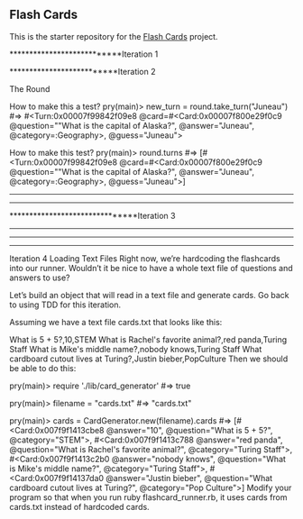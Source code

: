 ##  Flash Cards

This is the starter repository for the [Flash Cards](http://backend.turing.io/module1/projects/flashcards) project.

***************************Iteration 1
<!-- Cards
A Card represents a single flashcard in our set. It stores a question, an answer, and a category.

Use the tests provided to drive the development of your Card class. From the root directory of your project, run the test like this:

rspec spec/card_spec.rb
If you haven’t already, you will need to install rspec:

gem install rspec
If your Card class is written properly and is located at ./lib/card.rb, you should be able to open a pry session from your flashcards directory and interact with it like so:

# double check that you are in your flashcards project directory!
pry(main)> require './lib/card'
#=> true

pry(main)> card = Card.new("What is the capital of Alaska?", "Juneau", :Geography)
#=> #<Card:0x00007f800e29f0c8 @question=""What is the capital of Alaska?", @answer="Juneau", @category=:Geography>

pry(main)> card.question
#=> "What is the capital of Alaska?"

pry(main)> card.answer
#=> "Juneau"

pry(main)> card.category
#=> :Geography -->
<!-- Turns
Create a Turn class and an accompanying test file with the following methods:

initialize(string, card) - A turn is initialized with two arguments. The first is a string representing a guess to a card’s question. The second argument is a Card object representing the current flashcard being shown.
guess - This method returns the guess
card - This method returns the Card
correct? - This method returns a boolean indicating if the guess matched the answer on the Card.
feedback - This method either returns "Correct!" or "Incorrect." based on whether the guess was correct or not.
The Turn class should respond to the following interaction pattern:

pry(main)> require './lib/turn'
#=> true

pry(main)> require './lib/card'
#=> true

pry(main)> card = Card.new("What is the capital of Alaska?", "Juneau", :Geography)
#=> #<Card:0x00007f800e29f0c8 @question=""What is the capital of Alaska?", @answer="Juneau", @category=:Geography>

pry(main)> turn = Turn.new("Juneau", card)
#=> #<Turn:0x00007f99842f0998 @card=#<Card:0x00007f800e29f0c9 @question=""What is the capital of Alaska?", @answer="Juneau", @category=:geography>, @guess="Juneau">

pry(main)> turn.card
#=> #<Card:0x00007f800e29f0c8 @question=""What is the capital of Alaska?", @answer="Juneau", @category=:Geography>

pry(main)> turn.guess
#=> "Juneau"

pry(main)> turn.correct?
#=> true

pry(main)> turn.feedback
#=> "Correct!"
We also want to make sure that incorrect guesses are handled properly.

pry(main)> require './lib/turn'
#=> true

pry(main)> require './lib/card'
#=> true

pry(main)> card = Card.new("Which planet is closest to the sun?", "Mercury", :STEM)
#=> #<Card:0x007ffdf1820a90 @answer="Mercury", @question="Which planet is closest to the sun?", @category=:STEM>

pry(main)> turn = Turn.new("Saturn", card)
#=> #<Turn:0x00007f998413ee60 @card=#<Card:0x007ffdf1820a90 @answer="Mercury", @question="Which planet is closest to the sun?", @category=:STEM>, @guess="Saturn">

pry(main)> turn.card
=> #<Card:0x007ffdf1820a90 @answer="Mercury", @question="Which planet is closest to the sun?", @category=:STEM>

pry(main)> turn.guess
=> "Saturn"

pry(main)> turn.correct?
=> false

pry(main)> turn.feedback
=> "Incorrect."
**************************************
************************************** -->
 **************************Iteration 2
 <!-- Storing Cards in a Deck
Create a Deck class with an accompanying test file. A Deck is initialized with an array of Card objects. A Deck should also be able to return cards based on a given category. The Deck class should respond to the following interaction pattern:

pry(main)> require './lib/card'
#=> true

pry(main)> require './lib/deck'
#=> true

pry(main)> card_1 = Card.new("What is the capital of Alaska?", "Juneau", :Geography)
#=> #<Card:0x00007fa16104e160 @answer="Juneau", @question="What is the capital of Alaska?", @category=:Geography>

pry(main)> card_2 = Card.new("The Viking spacecraft sent back to Earth photographs and reports about the surface of which planet?", "Mars", :STEM)
#=> #<Card:0x00007fa160a62e90 @answer="Mars", @question="The Viking spacecraft sent back to Earth photographs and reports about the surface of which planet?", @category=:STEM>

pry(main)> card_3 = Card.new("Describe in words the exact direction that is 697.5° clockwise from due north?", "North north west", :STEM)
#=> #<Card:0x00007fa161a136f0 @answer="North north west", @question="Describe in words the exact direction that is 697.5° clockwise from due north?", @category=:STEM>

pry(main)> cards = [card_1, card_2, card_3]

pry(main)> deck = Deck.new(cards)
#=> #<Deck:0x00007fa160a38ed8...>

pry(main)> deck.cards
#=> [#<Card:0x00007fa16104e160...>, #<Card:0x00007fa160a62e90...>, #<Card:0x00007fa161a136f0...>]

pry(main)> deck.count
#=> 3

pry(main)> deck.cards_in_category(:STEM)
#=> [#<Card:0x00007fa160a62e90...>, #<Card:0x00007fa161a136f0...>]

pry(main)> deck.cards_in_category(:Geography)
#=> [#<Card:0x00007fa16104e160...>]

pry(main)> deck.cards_in_category("Pop Culture")
#=> []  -->
The Round
<!-- A Round will be the object that processes responses and records guesses. A Round is initialized with a Deck. The idea is that when we start a Round, the current card is the first in the deck (the first in the Deck’s array of Cards). When we make a guess, the guess is recorded, and the next card in the deck becomes the current card.

The take_turn method is the crux of this problem. The take_turn method takes a string representing the guess. It should create a new Turn object with the appropriate guess and Card. It should store this new Turn, as well as return it from the take_turn method. Also, when the take_turn method is called, the Round should move on to the next card in the deck.

A Round should respond to the following interaction pattern:

pry(main)> require './lib/card'
#=> true

pry(main)> require './lib/turn'
#=> true

pry(main)> require './lib/deck'
#=> true

pry(main)> require './lib/round'
#=> true

pry(main)> card_1 = Card.new("What is the capital of Alaska?", "Juneau", :Geography)
#=> #<Card:0x00007fa16104e160 @answer="Juneau", @question="What is the capital of Alaska?", @category=:Geography>

pry(main)> card_2 = Card.new("The Viking spacecraft sent back to Earth photographs and reports about the surface of which planet?", "Mars", :STEM)
#=> #<Card:0x00007fa160a62e90 @answer="Mars", @question="The Viking spacecraft sent back to Earth photographs and reports about the surface of which planet?", @category=:STEM>

pry(main)> card_3 = Card.new("Describe in words the exact direction that is 697.5° clockwise from due north?", "North north west", :STEM)
#=> #<Card:0x00007fa161a136f0 @answer="North north west", @question="Describe in words the exact direction that is 697.5° clockwise from due north?", @category=:STEM>

pry(main)> deck = Deck.new([card_1, card_2, card_3])
#=> #<Deck:0x00007fa160a38ed8...>

pry(main)> round = Round.new(deck)
#=> #<Round:0x00007f972a1c7960...>,

pry(main)> round.deck
#=> #<Deck:0x00007fa160a38ed8...>

pry(main)> round.turns
#=> []

pry(main)> round.current_card
#=> #<Card:0x00007fa16104e160 @answer="Juneau", @question="What is the capital of Alaska?", @category=:Geography> -->



How to make this a test?
pry(main)> new_turn = round.take_turn("Juneau")
#=> #<Turn:0x00007f99842f09e8 @card=#<Card:0x00007f800e29f0c9 @question=""What is the capital of Alaska?", @answer="Juneau", @category=:Geography>, @guess="Juneau">

<!-- pry(main)> new_turn.class
#=> Turn

pry(main)> new_turn.correct?
#=> true -->



How to make this test?
pry(main)> round.turns
#=> [#<Turn:0x00007f99842f09e8 @card=#<Card:0x00007f800e29f0c9 @question=""What is the capital of Alaska?", @answer="Juneau", @category=:Geography>, @guess="Juneau">] 

<!-- pry(main)> round.number_correct
#=> 1


pry(main)> round.current_card
#=> #<Card:0x00007fa160a62e90 @answer="Mars", @question="The Viking spacecraft sent back to Earth photographs and reports about the surface of which planet?", @category=:STEM>

pry(main)> round.take_turn("Venus")
#=> #<Turn:0x00007f972a215b38...>

pry(main)> round.turns.count
#=> 2

pry(main)> round.turns.last.feedback
#=> "Incorrect."

pry(main)> round.number_correct
#=> 1

pry(main)> round.number_correct_by_category(:Geography)
#=> 1

pry(main)> round.number_correct_by_category(:STEM)
#=> 0

pry(main)> round.percent_correct
#=> 50.0

pry(main)> round.percent_correct_by_category(:Geography)
#=> 100.0

pry(main)> round.current_card
#=> #<Card:0x00007fa161a136f0 @answer="North north west", @question="Describe in words the exact direction that is 697.5° clockwise from due north?", @category=:STEM>  -->

**************************************
**************************************
 *******************************Iteration 3
<!-- Playing the Game!
So far we’ve focused on modeling the data, classes, and methods that make up our game. However we haven’t done much to put any kind of useable interface onto the game. In this iteration, let’s remedy this by adding a simple Command-Line-Interface (CLI) to the game.

A few key points to keep in mind as you work on this iteration:

We’ll abandon testing for this bit – the techniques for testing this kind of input/output behavior are somewhat involved and are beyond the scope of this project
Use puts to display a line of text output to the user
Use gets to read a line of text input from the user (this will be important to allow users to enter guesses)
In this iteration we’ll introduce a new file called a “runner” – its job is to serve as the main entry point to our program by starting up a new game
First, create your runner file:

touch flashcard_runner.rb
Inside of this file, write the code to do the following:

Create some Cards
Put those card into a Deck
Create a new Round using the Deck you created
Start the round using a new method called start
Keep in mind that your existing objects should already contain, more or less, the data and methods needed to manage this process. Your challenge in this iteration is to build out the input/output messaging to support the user’s card experience using your existing pieces to store and manage all the necessary data.

When we start the round by running ruby flashcard_runner.rb, it should produce the following interaction from the command line:

Welcome! You're playing with 4 cards.
-------------------------------------------------
This is card number 1 out of 4.
Question: What is 5 + 5?
Then a user will be able to type in a guess, in this case 10, and hit enter to move the game play forward.

10
Correct!
This is card number 2 out of 4.
Question: What is Rachel's favorite animal?
The game will continue until all the Cards in the Deck have had a guess made against them (until you have completed as many Turns as you have Cards in the Deck).

panda
Incorrect.
This is card number 3 out of 4.
Question: What is Mike's middle name?
nobody knows
Correct!
This is card number 4 out of 4.
Question: What cardboard cutout lives at Turing?
Justin Bieber
Correct!
When all the Turns have been made, the game will end and will present the user with a final score.

****** Game over! ******
You had 3 correct guesses out of 4 for a total score of 75%.
STEM - 100% correct
Turing Staff - 50% correct
Pop Culture - 100% correct
Seen together, the CLI will look something like this when the game is over:

Welcome! You're playing with 4 cards.
-------------------------------------------------
This is card number 1 out of 4.
Question: What is 5 + 5?
10
Correct!
This is card number 2 out of 4.
Question: What is Rachel's favorite animal?
panda
Incorrect.
This is card number 3 out of 4.
Question: What is Mike's middle name?
nobody knows
Correct!
This is card number 4 out of 4.
Question: What cardboard cutout lives at Turing?
Justin Bieber
Correct!
****** Game over! ******
You had 3 correct guesses out of 4 for a total score of 75%.
STEM - 100% correct
Turing Staff - 50% correct
Pop Culture - 100% correct -->
**************************************
*************************************
*************************************
Iteration 4
Loading Text Files
Right now, we’re hardcoding the flashcards into our runner. Wouldn’t it be nice to have a whole text file of questions and answers to use?

Let’s build an object that will read in a text file and generate cards. Go back to using TDD for this iteration.

Assuming we have a text file cards.txt that looks like this:

What is 5 + 5?,10,STEM
What is Rachel's favorite animal?,red panda,Turing Staff
What is Mike's middle name?,nobody knows,Turing Staff
What cardboard cutout lives at Turing?,Justin bieber,PopCulture
Then we should be able to do this:

pry(main)> require './lib/card_generator'
#=> true

pry(main)> filename = "cards.txt"
#=> "cards.txt"

pry(main)> cards = CardGenerator.new(filename).cards
#=> [#<Card:0x007f9f1413cbe8 @answer="10", @question="What is 5 + 5?", @category="STEM">,
 #<Card:0x007f9f1413c788 @answer="red panda", @question="What is Rachel's favorite animal?", @category="Turing Staff">,
 #<Card:0x007f9f1413c2b0 @answer="nobody knows", @question="What is Mike's middle name?", @category="Turing Staff">,
 #<Card:0x007f9f14137da0 @answer="Justin bieber", @question="What cardboard cutout lives at Turing?", @category="Pop Culture">]
Modify your program so that when you run ruby flashcard_runner.rb, it uses cards from cards.txt instead of hardcoded cards.